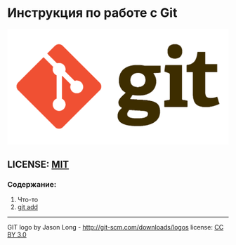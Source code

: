 # Инструкция по работе с Git

![Git logo](img/git-logo.png)


LICENSE: [MIT](license.md)
---
### Содержание:
1. Что-то
2. [git add](add.md)


---

GIT logo by Jason Long - http://git-scm.com/downloads/logos
license: [CC BY 3.0](https://creativecommons.org/licenses/by/3.0/)